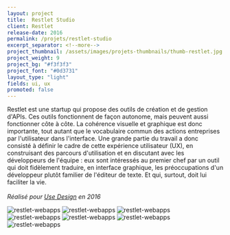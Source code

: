 ```yaml
---
layout: project
title:  Restlet Studio
client: Restlet
release-date: 2016
permalink: /projets/restlet-studio
excerpt_separator: <!--more-->
project_thumbnail: /assets/images/projets-thumbnails/thumb-restlet.jpg
project_weight: 9
project_bg: "#f3f3f3"
project_font: "#0d3731"
layout_type: "light"
fields: ui, ux
promoted: false
---
```

Restlet est une startup qui propose des outils de création et de gestion d'APIs. Ces outils fonctionnent de façon autonome, mais peuvent aussi fonctionner côte à côte. La cohérence visuelle et graphique est donc importante, tout autant que le vocabulaire commun des actions entreprises par l'utilisateur dans l'interface. Une grande partie du travail a donc consisté à définir le cadre de cette expérience utilisateur (UX), en construisant des parcours d'utilisation et en discutant avec les développeurs de l'équipe : eux sont intéressés au premier chef par un outil qui doit fidèlement traduire, en interface graphique, les préoccupations d'un développeur plutôt familier de l'éditeur de texte. Et qui, surtout, doit lui faciliter la vie.
<br/><br/>
*Réalisé pour [Use Design](http://www.use-design.com) en 2016*

![restlet-webapps](/assets/images/projets/restlet-webapps/restlet-apps-0.jpg)
![restlet-webapps](/assets/images/projets/restlet-webapps/restlet-apps-1.jpg)
![restlet-webapps](/assets/images/projets/restlet-webapps/restlet-apps-2.jpg)
![restlet-webapps](/assets/images/projets/restlet-webapps/restlet-apps-3.jpg)
![restlet-webapps](/assets/images/projets/restlet-webapps/restlet-apps-4.jpg)
![restlet-webapps](/assets/images/projets/restlet-webapps/restlet-apps-5.jpg)
![restlet-webapps](/assets/images/projets/restlet-webapps/restlet-apps-6.jpg)
